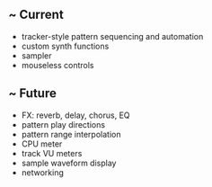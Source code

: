 ## ~ Current

- tracker-style pattern sequencing and automation
- custom synth functions
- sampler
- mouseless controls

## ~ Future

- FX: reverb, delay, chorus, EQ
- pattern play directions
- pattern range interpolation
- CPU meter
- track VU meters
- sample waveform display
- networking